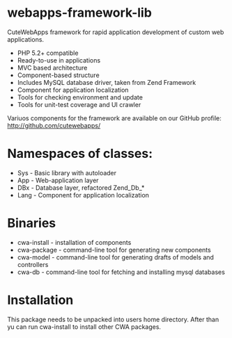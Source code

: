 webapps-framework-lib
=====================

CuteWebApps framework for rapid application development of custom web applications.

* PHP 5.2+ compatible
* Ready-to-use in applications
* MVC based architecture
* Component-based structure
* Includes MySQL database driver, taken from Zend Framework
* Component for application localization
* Tools for checking environment and update
* Tools for unit-test coverage and UI crawler

Variuos components for the framework are available on our GitHub profile:
http://github.com/cutewebapps/

Namespaces of classes:
=====================
* Sys  - Basic library with autoloader
* App  - Web-application layer
* DBx  - Database layer, refactored Zend_Db_*
* Lang - Component for application localization

Binaries
=====================
* cwa-install - installation of components
* cwa-package - command-line tool for generating new components
* cwa-model   - command-line tool for generating drafts of models and controllers
* cwa-db      - command-line tool for fetching and installing mysql databases

Installation
=====================
This package needs to be unpacked into users home directory.
After than yu can run cwa-install to install other CWA packages.